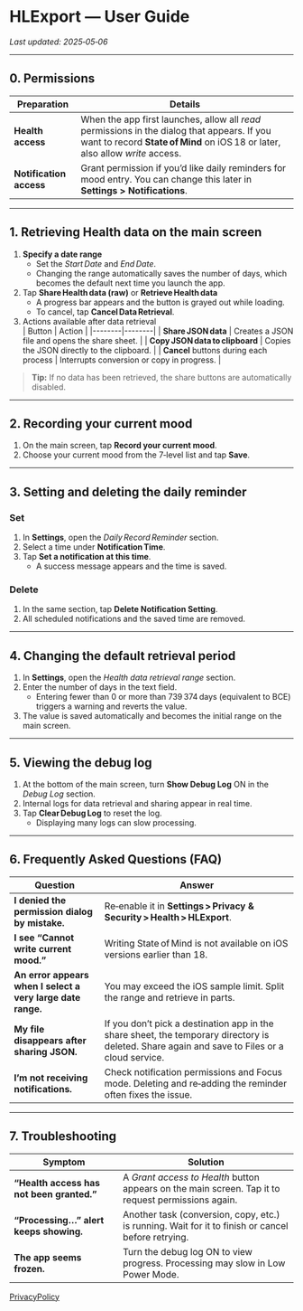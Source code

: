 # HLExport — User Guide  
*Last updated: 2025‑05‑06*

---

## 0. Permissions
| Preparation | Details |
|-------------|---------|
| **Health access** | When the app first launches, allow all *read* permissions in the dialog that appears. If you want to record **State of Mind** on iOS 18 or later, also allow *write* access. |
| **Notification access** | Grant permission if you’d like daily reminders for mood entry. You can change this later in **Settings > Notifications**. |

---

## 1. Retrieving Health data on the main screen
1. **Specify a date range**  
   - Set the *Start Date* and *End Date*.  
   - Changing the range automatically saves the number of days, which becomes the default next time you launch the app.
2. Tap **Share Health data (raw)** or **Retrieve Health data**  
   - A progress bar appears and the button is grayed out while loading.  
   - To cancel, tap **Cancel Data Retrieval**.
3. Actions available after data retrieval  
   | Button | Action |
   |--------|--------|
   | **Share JSON data** | Creates a JSON file and opens the share sheet. |
   | **Copy JSON data to clipboard** | Copies the JSON directly to the clipboard. |
   | **Cancel** buttons during each process | Interrupts conversion or copy in progress. |

> **Tip:** If no data has been retrieved, the share buttons are automatically disabled.

---

## 2. Recording your current mood
1. On the main screen, tap **Record your current mood**.  
2. Choose your current mood from the 7‑level list and tap **Save**.  

---

## 3. Setting and deleting the daily reminder
### Set
1. In **Settings**, open the *Daily Record Reminder* section.  
2. Select a time under **Notification Time**.  
3. Tap **Set a notification at this time**.  
   - A success message appears and the time is saved.

### Delete
1. In the same section, tap **Delete Notification Setting**.  
2. All scheduled notifications and the saved time are removed.

---

## 4. Changing the default retrieval period
1. In **Settings**, open the *Health data retrieval range* section.  
2. Enter the number of days in the text field.  
   - Entering fewer than 0 or more than 739 374 days (equivalent to BCE) triggers a warning and reverts the value.  
3. The value is saved automatically and becomes the initial range on the main screen.

---

## 5. Viewing the debug log
1. At the bottom of the main screen, turn **Show Debug Log** ON in the *Debug Log* section.  
2. Internal logs for data retrieval and sharing appear in real time.  
3. Tap **Clear Debug Log** to reset the log.  
   - Displaying many logs can slow processing.

---

## 6. Frequently Asked Questions (FAQ)

| Question | Answer |
|----------|--------|
| **I denied the permission dialog by mistake.** | Re‑enable it in **Settings > Privacy & Security > Health > HLExport**. |
| **I see “Cannot write current mood.”** | Writing State of Mind is not available on iOS versions earlier than 18. |
| **An error appears when I select a very large date range.** | You may exceed the iOS sample limit. Split the range and retrieve in parts. |
| **My file disappears after sharing JSON.** | If you don’t pick a destination app in the share sheet, the temporary directory is deleted. Share again and save to Files or a cloud service. |
| **I’m not receiving notifications.** | Check notification permissions and Focus mode. Deleting and re‑adding the reminder often fixes the issue. |

---

## 7. Troubleshooting

| Symptom | Solution |
|---------|----------|
| **“Health access has not been granted.”** | A *Grant access to Health* button appears on the main screen. Tap it to request permissions again. |
| **“Processing…” alert keeps showing.** | Another task (conversion, copy, etc.) is running. Wait for it to finish or cancel before retrying. |
| **The app seems frozen.** | Turn the debug log ON to view progress. Processing may slow in Low Power Mode. |


[PrivacyPolicy](https://orenodinner.github.io/HLExport_Help/PrivacyPolicy_ENG)